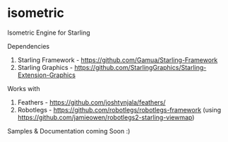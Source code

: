 # isometric
Isometric Engine for Starling

Dependencies
1. Starling Framework - https://github.com/Gamua/Starling-Framework
2. Starling Graphics - https://github.com/StarlingGraphics/Starling-Extension-Graphics

Works with
1. Feathers - https://github.com/joshtynjala/feathers/
2. Robotlegs - https://github.com/robotlegs/robotlegs-framework (using https://github.com/jamieowen/robotlegs2-starling-viewmap)

Samples & Documentation coming Soon :)
